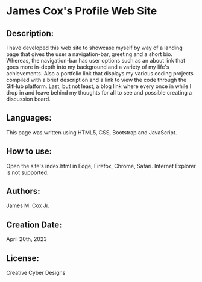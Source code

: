 # James Cox's Profile Web Site
## Description:
I have developed this web site to showcase myself by way of a landing page that gives the user a navigation-bar, greeting and a short bio. Whereas, the navigation-bar has user options such as an about link that goes more in-depth into my background and a variety of my life's achievements. Also a portfolio link that displays my various coding projects compiled with a brief description and a link to view the code through the GitHub platform. Last, but not least, a blog link where every once in while I drop in and leave behind my thoughts for all to see and  possible creating a discussion board. 
## Languages:
This page was written using HTML5, CSS, Bootstrap and JavaScript.
## How to use:
Open the site's index.html in Edge, Firefox, Chrome, Safari. Internet Explorer is not supported.
## Authors:
James M. Cox Jr.
## Creation Date:
April 20th, 2023
## License:
Creative Cyber Designs